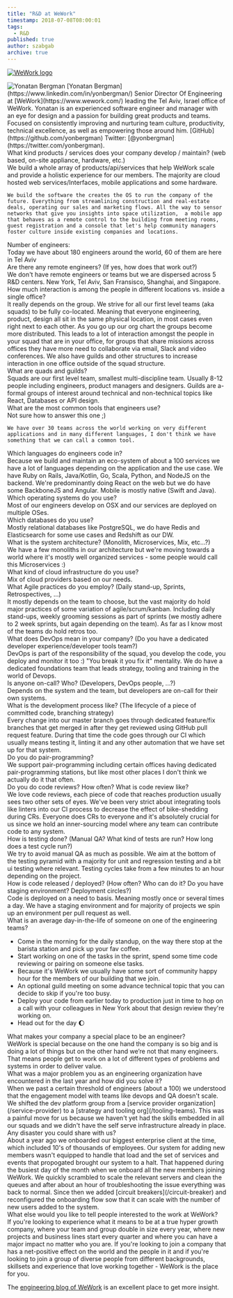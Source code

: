 ```yaml
---
title: "R&D at WeWork"
timestamp: 2018-07-08T08:00:01
tags:
  - R&D
published: true
author: szabgab
archive: true
---
```



<a id="rnd-logo" href="https://www.wework.com/"><img src="/img/rnd/wework.png" alt="WeWork logo"></a>

<div class="rnd-author">
  <img class="rnd-author-img" src="/img/rnd/yonatan-bergman.png" alt="Yonatan Bergman">
  [Yonatan Bergman](https://www.linkedin.com/in/yonbergman/) Senior Director Of Engineering at [WeWork](https://www.wework.com/) leading the Tel Aviv, Israel office of WeWork.
Yonatan is an experienced software engineer and manager with an eye for design and a passion for building great products and teams. Focused on consistently improving and nurturing team culture, productivity, technical excellence, as well as empowering those around him. [GitHub](https://github.com/yonbergman) Twitter: [@yonbergman](https://twitter.com/yonbergman).
</div>



<div class="qa">
  <div class="question">
    What kind products / services does your company develop / maintain? (web based, on-site appliance, hardware, etc.)
  </div>
  <div class="answer">
    We build a whole array of products/api/services that help WeWork scale and provide a holistic experience for our members. The majority are cloud hosted web services/Interfaces, mobile applications and some hardware.

    We build the software the creates the OS to run the company of the future. Everything from streamlining construction and real-estate deals, operating our sales and marketing flows. All the way to sensor networks that give you insights into space utilization,  a mobile app that behaves as a remote control to the building from meeting rooms, guest registration and a console that let's help community managers foster culture inside existing companies and locations. 
  </div>
</div>

<div class="qa">
  <div class="question">
    Number of engineers: 
  </div>
  <div class="answer">
    Today we have about 180 engineers around the world, 60 of them are here in Tel Aviv
  </div>
</div>


<div class="qa">
  <div class="question">
    Are there any remote engineers? (If yes, how does that work out?)
  </div>
  <div class="answer">
    We don't have remote engineers or teams but we are dispersed across 5 R&D centers. New York, Tel Aviv, San Fransisco, Shanghai, and Singapore.
  </div>
</div>

<div class="qa">
  <div class="question">
    How much interaction is among the people in different locations vs. inside a single office?
  </div>
  <div class="answer">
It really depends on the group. We strive for all our first level teams (aka squads) to be fully co-located. Meaning that
everyone engineering, product, design all sit in the same physical location, in most cases even right next to each other. As
you go up our org chart the groups become more distributed.
This leads to a lot of interaction amongst the people in your squad that are in your office, for groups that share missions
across offices they have more need to collaborate via email, Slack and video conferences.
We also have guilds and other structures to increase interaction in one office outside of the squad structure.
  </div>
</div>

<div class="qa">
  <div class="question">
     What are quads and guilds?
  </div>
  <div class="answer">
    Squads are our first level team, smallest multi-discipline team. Usually 8-12 people including engineers, product managers and designers.
    Guilds are a-formal groups of interest around technical and non-technical topics like React, Databases or API design.
  </div>
</div>


<div class="qa">
  <div class="question">
    What are the most common tools that engineers use?
  </div>
  <div class="answer">
    Not sure how to answer this one ;)

    We have over 30 teams across the world working on very different applications and in many different languages, I don't think we have something that we can call a common tool.
  </div>
</div>

<div class="qa">
  <div class="question">
    Which languages do engineers code in?
  </div>
  <div class="answer">
    Because we build and maintain an eco-system of about a 100 services we have a lot of languages depending on the application and the use case.
    We have Ruby on Rails, Java/Kotlin, Go, Scala, Python, and NodeJS on the backend. We're predominantly doing React on the web but we do have some BackboneJS and Angular. Mobile is mostly native (Swift and Java). 
  </div>
</div>

<div class="qa">
  <div class="question">
    Which operating systems do you use?
  </div>
  <div class="answer">
    Most of our engineers develop on OSX and our services are deployed on multiple OSes.
  </div>
</div>

<div class="qa">
  <div class="question">
    Which databases do you use?
  </div>
  <div class="answer">
    Mostly relational databases like PostgreSQL, we do have Redis and Elasticsearch for some use cases and Redshift as our DW.
  </div>
</div>

<div class="qa">
  <div class="question">
    What is the system architecture? (Monolith, Microservices, Mix, etc…?)
  </div>
  <div class="answer">
    We have a few monoliths in our architecture but we're moving towards a world where it's mostly well organized services - some people would call this Microservices :)
  </div>
</div>

<div class="qa">
  <div class="question">
    What kind of cloud infrastructure do you use?
  </div>
  <div class="answer">
    Mix of cloud providers based on our needs.
  </div>
</div>

<div class="qa">
  <div class="question">
    What Agile practices do you employ? (Daily stand-up, Sprints, Retrospectives, ...)
  </div>
  <div class="answer">
    It mostly depends on the team to choose, but the vast majority do hold major practices of some variation of
    agile/scrum/kanban. Including daily stand-ups, weekly grooming sessions as part of sprints (we mostly adhere to 2 week
    sprints, but again depending on the team). As far as I know most of the teams do hold retros too.
  </div>
</div>

<div class="qa">
  <div class="question">
    What does DevOps mean in your company? (Do you have a dedicated developer experience/developer tools team?)
  </div>
  <div class="answer">
    DevOps is part of the responsibility of the squad, you develop the code, you deploy and monitor it too :)
    "You break it you fix it" mentality.
     We do have a dedicated foundations team that leads strategy, tooling and training in the world of Devops.
  </div>
</div>

<div class="qa">
  <div class="question">
    Is anyone on-call? Who? (Developers, DevOps people, ...?)
  </div>
  <div class="answer">
    Depends on the system and the team, but developers are on-call for their own systems.
  </div>
</div>

<div class="qa">
  <div class="question">
    What is the development process like? (The lifecycle of a piece of committed code, branching strategy)
  </div>
  <div class="answer">
     Every change into our master branch goes through dedicated feature/fix branches that get merged in after they get reviewed
using GitHub pull request feature. During that time the code goes through our CI which usually means testing it, linting it
and any other automation that we have set up for that system.
  </div>
</div>

<div class="qa">
  <div class="question">
    Do you do pair-programming?
  </div>
  <div class="answer">
    We support pair-programming including certain offices having dedicated pair-programming stations, but like most other places
    I don't think we actually do it that often.
  </div>
</div>


<div class="qa">
  <div class="question">
    Do you do code reviews? How often? What is code review like?
  </div>
  <div class="answer">
    We love code reviews, each piece of code that reaches production usually sees two other sets of eyes. We've been very strict
    about integrating tools like linters into our CI process to decrease the effect of bike-shedding during CRs. Everyone does
    CRs to everyone and it's absolutely crucial for us since we hold an inner-sourcing model where any team can contribute code
    to any system.
  </div>
</div>

<div class="qa">
  <div class="question">
    How is testing done? (Manual QA? What kind of tests are run? How long does a test cycle run?)
  </div>
  <div class="answer">
   We try to avoid manual QA as much as possible. We aim at the bottom of the testing pyramid with a majority for unit and regression testing and a bit ui testing where relevant. Testing cycles take from a few minutes to an hour depending on the project.
  </div>
</div>

<div class="qa">
  <div class="question">
    How is code released / deployed? (How often? Who can do it? Do you have staging environment? Deployment circles?)
  </div>
  <div class="answer">
    Code is deployed on a need to basis. Meaning mostly once or several times a day. We have a staging environment and for majority of projects we spin up an environment per pull request as well.
  </div>
</div>

<div class="qa">
  <div class="question">
    What is an average day-in-the-life of someone on one of the engineering teams?
  </div>
  <div class="answer">
    <ul>
      <li>Come in the morning for the daily standup, on the way there stop at the barista station and pick up your fav coffee.</li>
      <li>Start working on one of the tasks in the sprint, spend some time code reviewing or pairing on someone else tasks.</li>
      <li>Because it's WeWork we usually have some sort of community happy hour for the members of our building that we join.</li>
      <li>An optional guild meeting on some advance technical topic that you can decide to skip if you're too busy.</li>
      <li>Deploy your code from earlier today to production just in time to hop on a call with your colleagues in New York about that design review they're working on.</li>
      <li>Head out for the day 🌔</li>
    </ul>
  </div>
</div>

<div class="qa">
  <div class="question">
    What makes your company a special place to be an engineer?
  </div>
  <div class="answer">
    WeWork is special because on the one hand the company is so big and is doing a lot of things but on the other hand we’re not that many engineers. That means people get to work on a lot of different types of problems and systems in order to deliver value.
  </div>
</div>

<div class="qa">
  <div class="question">
    What was a major problem you as an engineering organization have encountered in the last year and how did you solve it?
  </div>
  <div class="answer">
   When we past a certain threshold of engineers (about a 100) we understood that the engagement model with teams like devops and QA doesn't scale. We shifted the dev platform group from a [service provider organization](/service-provider) to a [strategy and tooling org](/tooling-teams). This was a painful move for us because we haven't yet had the skills embedded in all our squads and we didn't have the self serve infrastructure already in place.
  </div>
</div>

<div class="qa">
  <div class="question">
    Any disaster you could share with us?
  </div>
  <div class="answer">
    About a year ago we onboarded our biggest enterprise client at the time, which included 10's of thousands of employees. Our system for adding new members wasn't equipped to handle that load and the set of services and events that propogated brought our system to a halt. That happened during the busiest day of the month when we onboard all the new members joining WeWork. We quickly scrambled to scale the relevant servers and clean the queues and after about an hour of troubleshooting the issue everything was back to normal. Since then we added [circuit breakers](/circuit-breaker) and reconfigured the onboarding flow sow that it can scale with the number of new users added to the system.
  </div>
</div>

<div class="qa">
  <div class="question">
    What else would you like to tell people interested to the work at WeWork?
  </div>
  <div class="answer">
    If you're looking to experience what it means to be at a true hyper growth company, where your team and group double in size every year, where new projects and business lines start every quarter and where you can have a major impact no matter who you are. If you're looking to join a company that has a net-positive effect on the world and the people in it and if you're looking to join a group of diverse people from different backgrounds, skillsets and experience that love working together - WeWork is the place for you.

The [engineering blog of WeWork](http://engineering.wework.com/) is an excellent place to get more insight.
  </div>
</div>

